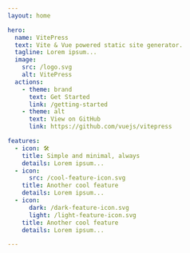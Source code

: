 ```yaml
---
layout: home

hero:
  name: VitePress
  text: Vite & Vue powered static site generator.
  tagline: Lorem ipsum...
  image:
    src: /logo.svg
    alt: VitePress
  actions:
    - theme: brand
      text: Get Started
      link: /getting-started
    - theme: alt
      text: View on GitHub
      link: https://github.com/vuejs/vitepress

features:
  - icon: 🛠️
    title: Simple and minimal, always
    details: Lorem ipsum...
  - icon:
      src: /cool-feature-icon.svg
    title: Another cool feature
    details: Lorem ipsum...
  - icon:
      dark: /dark-feature-icon.svg
      light: /light-feature-icon.svg
    title: Another cool feature
    details: Lorem ipsum...

---
```

